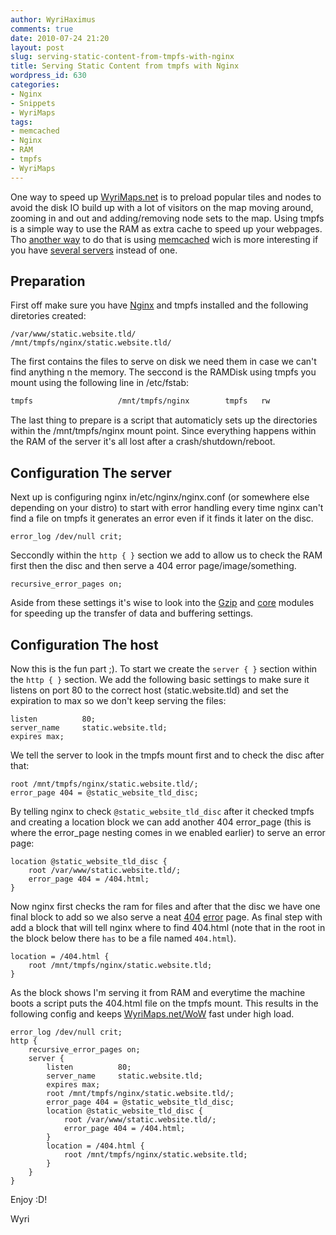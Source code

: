 ```yaml
---
author: WyriHaximus
comments: true
date: 2010-07-24 21:20
layout: post
slug: serving-static-content-from-tmpfs-with-nginx
title: Serving Static Content from tmpfs with Nginx
wordpress_id: 630
categories:
- Nginx
- Snippets
- WyriMaps
tags:
- memcached
- Nginx
- RAM
- tmpfs
- WyriMaps
---
```


One way to speed up <a title="WyriMaps.net World of Warcraft Map" href="http://wyrimaps.net/wow">WyriMaps.net</a> is to preload popular tiles and nodes to avoid the disk IO build up with a lot of visitors on the map moving around, zooming in and out and adding/removing node sets to the map. Using tmpfs is a simple way to use the RAM as extra cache to speed up your webpages. Tho <a href="http://bretthoerner.com/blog/2008/oct/27/using-nginx-memcached-module-django/">another way</a> to do that is using <a title="Nginx Memcached Module" href="http://wiki.nginx.org/NginxHttpMemcachedModule">memcached</a> wich is more interesting if you have <a href="http://www.igvita.com/2008/02/11/nginx-and-memcached-a-400-boost/">several servers</a> instead of one.

<!-- More -->

## Preparation ##

First off make sure you have <a href="http://wiki.nginx.org/Main">Nginx</a> and tmpfs installed and the following diretories created:

~~~nginx
/var/www/static.website.tld/
/mnt/tmpfs/nginx/static.website.tld/
~~~

The first contains the files to serve on disk we need them in case we can't find anything n the memory. The seccond is the RAMDisk using tmpfs you mount using the following line in /etc/fstab:

~~~bash
tmpfs                   /mnt/tmpfs/nginx        tmpfs   rw                              0 0
~~~

The last thing to prepare is a script that automaticly sets up the directories within the /mnt/tmpfs/nginx mount point. Since everything happens within the RAM of the server it's all lost after a crash/shutdown/reboot.

## Configuration The server ##

Next up is configuring nginx in/etc/nginx/nginx.conf (or somewhere else depending on your distro) to start with error handling every time nginx can't find a file on tmpfs it generates an error even if it finds it later on the disc.

~~~nginx
error_log /dev/null crit;
~~~

Seccondly within the `http { }` section we add to allow us to check the RAM first then the disc and then serve a 404 error page/image/something.

~~~nginx
recursive_error_pages on;
~~~

Aside from these settings it's wise to look into the <a href="http://wiki.nginx.org/NginxHttpGzipModule">Gzip</a> and <a href="http://wiki.nginx.org/NginxHttpCoreModule">core</a> modules for speeding up the transfer of data and buffering settings.

## Configuration The host ##

Now this is the fun part ;). To start we create the `server { }` section within the `http { }` section. We add the following basic settings to make sure it listens on port 80 to the correct host (static.website.tld) and set the expiration to max so we don't keep serving the files:

~~~nginx
listen          80;
server_name     static.website.tld;
expires max;
~~~

We tell the server to look in the tmpfs mount first and to check the disc after that:

~~~nginx
root /mnt/tmpfs/nginx/static.website.tld/;
error_page 404 = @static_website_tld_disc;
~~~

By telling nginx to check `@static_website_tld_disc` after it checked tmpfs and creating a location block we can add another 404 error_page (this is where the error_page nesting comes in we enabled earlier) to serve an error page:

~~~nginx
location @static_website_tld_disc {
	root /var/www/static.website.tld/;
	error_page 404 = /404.html;
}
~~~

Now nginx first checks the ram for files and after that the disc we have one final block to add so we also serve a neat <a href="http://www.smashingmagazine.com/2007/08/17/404-error-pages-reloaded/">4</a><a href="http://www.lightecho.net/404page/404_fame.html">0</a><a href="http://www.huffingtonpost.com/2010/02/11/best-404-error-pages-ever_n_456767.html">4</a> <a href="http://www.cyberdesignz.com/blog/website-design/20-best-404-error-page-design-examples-to-enhance-the-usability-of-your-site/">error</a> page. As final step with add a block that will tell nginx where to find 404.html (note that in the root in the block below there `has` to be a file named `404.html`).
~~~nginx
location = /404.html {
	root /mnt/tmpfs/nginx/static.website.tld;
}
~~~

As the block shows I'm serving it from RAM and everytime the machine boots a script puts the 404.html file on the tmpfs mount. This results in the following config and keeps <a href="http://wyrimaps.net/wow">WyriMaps.net/WoW</a> fast under high load.

~~~nginx
error_log /dev/null crit;
http {
	recursive_error_pages on;
	server {
		listen          80;
		server_name     static.website.tld;
		expires max;
		root /mnt/tmpfs/nginx/static.website.tld/;
		error_page 404 = @static_website_tld_disc;
		location @static_website_tld_disc {
			root /var/www/static.website.tld/;
			error_page 404 = /404.html;
		}
		location = /404.html {
			root /mnt/tmpfs/nginx/static.website.tld;
		}
	}
}
~~~

Enjoy :D!

Wyri